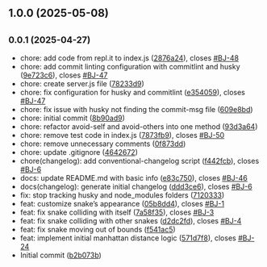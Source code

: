 ## 1.0.0 (2025-05-08)




## <small>0.0.1 (2025-04-27)</small>

* chore: add code from repl.it to index.js ([2876a24](https://github.com/YadaYadaAT/Battlesnake/commit/2876a24)), closes [#BJ-48](https://github.com/YadaYadaAT/Battlesnake/issues/BJ-48)
* chore: add commit linting configuration with commitlint and husky ([9e723c6](https://github.com/YadaYadaAT/Battlesnake/commit/9e723c6)), closes [#BJ-47](https://github.com/YadaYadaAT/Battlesnake/issues/BJ-47)
* chore: create server.js file ([78233d9](https://github.com/YadaYadaAT/Battlesnake/commit/78233d9))
* chore: fix configuration for husky and commitlint ([e354059](https://github.com/YadaYadaAT/Battlesnake/commit/e354059)), closes [#BJ-47](https://github.com/YadaYadaAT/Battlesnake/issues/BJ-47)
* chore: fix issue with husky not finding the commit-msg file ([609e8bd](https://github.com/YadaYadaAT/Battlesnake/commit/609e8bd))
* chore: initial commit ([8b90ad9](https://github.com/YadaYadaAT/Battlesnake/commit/8b90ad9))
* chore: refactor avoid-self and avoid-others into one method ([93d3a64](https://github.com/YadaYadaAT/Battlesnake/commit/93d3a64))
* chore: remove test code in index.js ([7873fb9](https://github.com/YadaYadaAT/Battlesnake/commit/7873fb9)), closes [#BJ-50](https://github.com/YadaYadaAT/Battlesnake/issues/BJ-50)
* chore: remove unnecessary comments ([0f873dd](https://github.com/YadaYadaAT/Battlesnake/commit/0f873dd))
* chore: update .gitignore ([4642672](https://github.com/YadaYadaAT/Battlesnake/commit/4642672))
* chore(changelog): add conventional-changelog script ([f442fcb](https://github.com/YadaYadaAT/Battlesnake/commit/f442fcb)), closes [#BJ-6](https://github.com/YadaYadaAT/Battlesnake/issues/BJ-6)
* docs: update README.md with basic info ([e83c750](https://github.com/YadaYadaAT/Battlesnake/commit/e83c750)), closes [#BJ-46](https://github.com/YadaYadaAT/Battlesnake/issues/BJ-46)
* docs(changelog): generate initial changelog ([ddd3ce6](https://github.com/YadaYadaAT/Battlesnake/commit/ddd3ce6)), closes [#BJ-6](https://github.com/YadaYadaAT/Battlesnake/issues/BJ-6)
* fix: stop tracking husky and node_modules folders ([7120333](https://github.com/YadaYadaAT/Battlesnake/commit/7120333))
* feat: customize snake’s appearance ([05b8dd4](https://github.com/YadaYadaAT/Battlesnake/commit/05b8dd4)), closes [#BJ-1](https://github.com/YadaYadaAT/Battlesnake/issues/BJ-1)
* feat: fix snake colliding with itself ([7a58f35](https://github.com/YadaYadaAT/Battlesnake/commit/7a58f35)), closes [#BJ-3](https://github.com/YadaYadaAT/Battlesnake/issues/BJ-3)
* feat: fix snake colliding with other snakes ([d2dc2fd](https://github.com/YadaYadaAT/Battlesnake/commit/d2dc2fd)), closes [#BJ-4](https://github.com/YadaYadaAT/Battlesnake/issues/BJ-4)
* feat: fix snake moving out of bounds ([f541ac5](https://github.com/YadaYadaAT/Battlesnake/commit/f541ac5))
* feat: implement initial manhattan distance logic ([571d7f8](https://github.com/YadaYadaAT/Battlesnake/commit/571d7f8)), closes [#BJ-24](https://github.com/YadaYadaAT/Battlesnake/issues/BJ-24)
* Initial commit ([b2b073b](https://github.com/YadaYadaAT/Battlesnake/commit/b2b073b))



